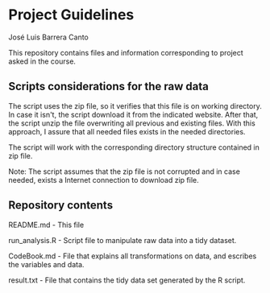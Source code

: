# Project Guidelines

José Luis Barrera Canto

This repository contains files and information corresponding to project asked in the course.

## Scripts considerations for the raw data

The script uses the zip file, so it verifies that this file is on working directory. In case it isn't, the script download it from the indicated website. After that, the script unzip the file overwriting all previous and existing files. With this approach, I assure that all needed files exists in the needed directories.

The script will work with the corresponding directory structure contained in zip file.

Note: The script assumes that the zip file is not corrupted and in case needed, exists a Internet connection to download zip file.

## Repository contents

README.md - This file

run_analysis.R - Script file to manipulate raw data into a tidy dataset.

CodeBook.md - File that explains all transformations on data, and escribes the variables and data.

result.txt - File that contains the tidy data set generated by the R script.